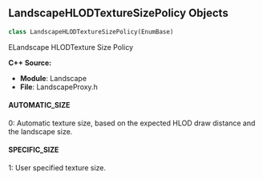 ## LandscapeHLODTextureSizePolicy Objects

```python
class LandscapeHLODTextureSizePolicy(EnumBase)
```

ELandscape HLODTexture Size Policy

**C++ Source:**

- **Module**: Landscape
- **File**: LandscapeProxy.h

<a id="unreal.LandscapeHLODTextureSizePolicy.AUTOMATIC_SIZE"></a>

#### AUTOMATIC_SIZE

0: Automatic texture size, based on the expected HLOD draw distance and the landscape size.

<a id="unreal.LandscapeHLODTextureSizePolicy.SPECIFIC_SIZE"></a>

#### SPECIFIC_SIZE

1: User specified texture size.

<a id="unreal.LandscapeHLODMeshSourceLODPolicy"></a>